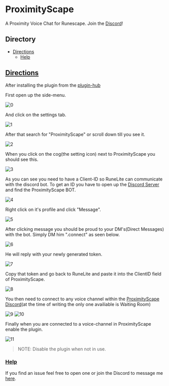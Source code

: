 # ProximityScape
A Proximity Voice Chat for Runescape. 
Join the [Discord](https://discord.gg/MS6eEFTVgv)! 

## Directory

* [Directions](https://github.com/warnerblue/proximityscape#Directions)
  * [Help](https://github.com/warnerblue/proximityscape#Help)

## [Directions](#Directions)
After installing the plugin from the [plugin-hub](https://github.com/runelite/runelite/wiki/Information-about-the-Plugin-Hub) 

First open up the side-menu.

![0](https://user-images.githubusercontent.com/71112556/109359912-bd074400-7832-11eb-824f-e7a1b4830d10.PNG)

And click on the settings tab.

![1](https://user-images.githubusercontent.com/71112556/109359951-d1e3d780-7832-11eb-9a40-679dbe65788c.png)

After that search for "ProximityScape" or scroll down till you see it.

![2](https://user-images.githubusercontent.com/71112556/109359984-e0ca8a00-7832-11eb-8931-d294f46f6140.PNG)

When you click on the cog(the setting icon) next to ProximityScape you should see this.

![3](https://user-images.githubusercontent.com/71112556/109360037-fc359500-7832-11eb-878e-211c0085a79c.PNG)

As you can see you need to have a Client-ID so RuneLite can communicate with the discord bot. To get an ID you have to open up the [Discord Server](https://discord.gg/MS6eEFTVgv) and find the ProximityScape BOT.

![4](https://user-images.githubusercontent.com/71112556/109360170-32731480-7833-11eb-99d9-5df07bb17f5c.PNG)

Right click on it's profile and click "Message".

![5](https://user-images.githubusercontent.com/71112556/109360211-46b71180-7833-11eb-93fa-46319436fff4.PNG)

After clicking message you should be proud to your DM's(Direct Messages) with the bot. Simply DM him ".connect" as seen below.

![6](https://user-images.githubusercontent.com/71112556/109360279-63534980-7833-11eb-9aab-3c4b7a3abcbd.PNG)

He will reply with your newly generated token.

![7](https://user-images.githubusercontent.com/71112556/109360313-71a16580-7833-11eb-8bf0-07996fbeab6e.PNG)

Copy that token and go back to RuneLite and paste it into the ClientID field of ProximityScape.

![8](https://user-images.githubusercontent.com/71112556/109360346-87168f80-7833-11eb-8cb0-7daa8e96a503.PNG)

You then need to connect to any voice channel within the [ProximityScape Discord](https://discord.gg/MS6eEFTVgv)(at the time of writing the only one availiable is Waiting Room)

![9](https://user-images.githubusercontent.com/71112556/109360447-b88f5b00-7833-11eb-97ec-7b19274c78d6.PNG)
![10](https://user-images.githubusercontent.com/71112556/109360452-bb8a4b80-7833-11eb-9c53-9d97cbcfd136.PNG)

Finally when you are connected to a voice-channel in ProximityScape enable the plugin.

![11](https://user-images.githubusercontent.com/71112556/109360581-f7bdac00-7833-11eb-8719-53735db84c47.PNG)

> NOTE: Disable the plugin when not in use.

### [Help](#Help)
If you find an issue feel free to open one or join the Discord to message me [here](https://discord.gg/MS6eEFTVgv).
